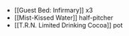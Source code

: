 - [[Guest Bed: Infirmary]] x3
- [[Mist-Kissed Water]] half-pitcher
- [[T.R.N. Limited Drinking Cocoa]] pot